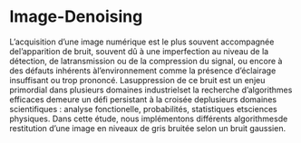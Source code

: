 # Image-Denoising

L’acquisition  d’une  image  numérique  est  le  plus  souvent  accompagnée  del’apparition de bruit, souvent dû à une imperfection au niveau de la détection, de latransmission ou de la compression du signal, ou encore à des défauts inhérents àl’environnement comme la présence d’éclairage insuffisant ou trop prononcé. Lasuppression de ce bruit est un enjeu primordial dans plusieurs domaines industrielset la recherche d’algorithmes efficaces demeure un défi persistant à la croisée deplusieurs domaines scientifiques : analyse fonctionelle, probabilités, statistiques etsciences physiques. Dans cette étude, nous implémentons différents algorithmesde restitution d’une image en niveaux de gris bruitée selon un bruit gaussien.
